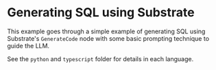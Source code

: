 # Generating SQL using Substrate

This example goes through a simple example of generating SQL using Substrate's `GenerateCode` node with some basic prompting technique to guide the LLM.

See the `python` and `typescript` folder for details in each language.
